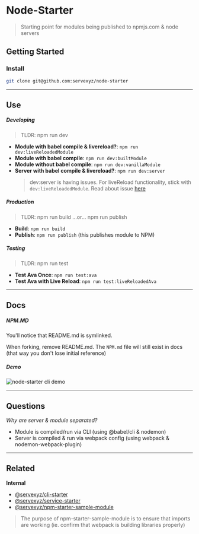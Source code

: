 # Node-Starter

> Starting point for modules being published to npmjs.com & node servers

## Getting Started

### Install

```bash
git clone git@github.com:servexyz/node-starter
```

---

## Use

##### Developing

> TLDR:
> npm run dev

- **Module with babel compile & livereload?**: `npm run dev:liveReloadedModule`
- **Module with babel compile**: `npm run dev:builtModule`
- **Module without babel compile**: `npm run dev:vanillaModule`
- **Server with babel compile & livereload?**: `npm run dev:server`
  > dev:server is having issues. For liveReload functionality, stick with `dev:liveReloadedModule`. Read about issue [here](https://github.com/servexyz/node-starter/issues/12)

##### Production

> TLDR:
> npm run build ...or... npm run publish

- **Build**: `npm run build`
- **Publish**: `npm run publish` (this publishes module to NPM)

##### Testing

> TLDR:
> npm run test

- **Test Ava Once**: `npm run test:ava`
- **Test Ava with Live Reload**: `npm run test:liveReloadedAva`

---

## Docs

##### NPM.MD

You'll notice that README.md is symlinked.

When forking, remove README.md. The `NPM.md` file will still exist in docs (that way you don't lose initial reference)

##### Demo

![node-starter cli demo](https://github.com/servexyz/node-starter/blob/master/docs/node-starter-scripts.gif)

---

## Questions

_Why are server & module separated?_

- Module is compiled/run via CLI (using @babel/cli & nodemon)
- Server is compiled & run via webpack config (using webpack & nodemon-webpack-plugin)

---

## Related

**Internal**

- [@servexyz/cli-starter](https://github.com/servexyz/cli-starter)
- [@servexyz/service-starter](https://github.com/servexyz/service-starter)
- [@servexyz/npm-starter-sample-module](https://github.com/servexyz/npm-starter-sample-module)

> The purpose of npm-starter-sample-module is to ensure that imports are working (ie. confirm that webpack is building libraries properly)
